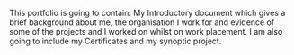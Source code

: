 This portfolio is going to contain:
My Introductory document which gives a brief background about me, the organisation I work for and evidence of some of the projects and I worked on whilst on work placement.
I am also going to include my Certificates and my synoptic project.
